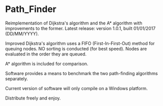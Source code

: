 # Path_Finder

Reimplementation of Dijkstra's algorithm and the A* algorithm with improvements to the former.
Latest release: version 1.0.1, built 01/01/2017 (DD/MM/YYYY).

Improved Dijkstra's algorithm uses a FIFO (First-In-First-Out) method for queuing nodes. NO sorting is conducted (for best speed). Nodes are evaluated in the order they are queued.

A* algorithm is included for comparison.

Software provides a means to benchmark the two path-finding algorithms separately.

Current version of software will only compile on a Windows platform.

Distribute freely and enjoy.